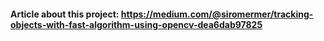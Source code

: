 #### Article about this project: https://medium.com/@siromermer/tracking-objects-with-fast-algorithm-using-opencv-dea6dab97825
